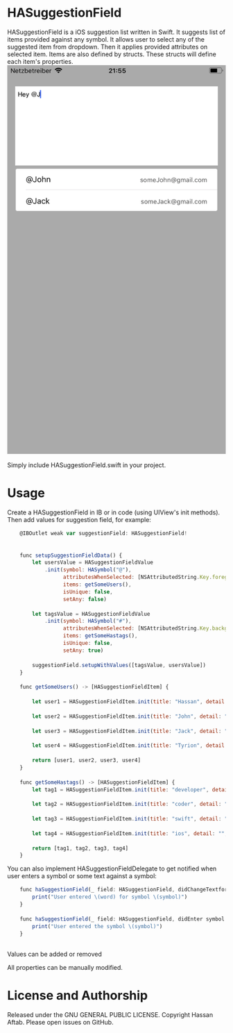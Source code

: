 # HASuggestionField
HASuggestionField is a iOS suggestion list written in Swift. It suggests list of items provided against any symbol. It allows user to select any of the suggested item from dropdown. Then it applies provided attributes on selected item. 
Items are also defined by structs. These structs will define each item's properties. 
![Alt text](https://github.com/Hassan-Aftab/HASuggestionField/blob/master/Screen%20Shot.png?raw=true "Demo")

Simply include HASuggestionField.swift in your project. 
# Usage

Create a HASuggestionField in IB or in code (using UIView's init methods). Then add values for suggestion field, for example:
```javascript
    @IBOutlet weak var suggestionField: HASuggestionField!
    
    
    func setupSuggestionFieldData() {
        let usersValue = HASuggestionFieldValue
            .init(symbol: HASymbol("@"),
                  attributesWhenSelected: [NSAttributedString.Key.foregroundColor: UIColor.blue], 
                  items: getSomeUsers(), 
                  isUnique: false, 
                  setAny: false)
        
        let tagsValue = HASuggestionFieldValue
            .init(symbol: HASymbol("#"), 
                  attributesWhenSelected: [NSAttributedString.Key.backgroundColor : UIColor.lightGray], 
                  items: getSomeHastags(), 
                  isUnique: false, 
                  setAny: true)
        
        suggestionField.setupWithValues([tagsValue, usersValue])
    }
    
	func getSomeUsers() -> [HASuggestionFieldItem] {
		
		let user1 = HASuggestionFieldItem.init(title: "Hassan", detail: "Hassanpro43@gmail.com", image: nil, imgURL: nil, replaceDetail: false)
		
		let user2 = HASuggestionFieldItem.init(title: "John", detail: "someJohn@gmail.com", image: nil, imgURL: nil, replaceDetail: false)
		
		let user3 = HASuggestionFieldItem.init(title: "Jack", detail: "someJack@gmail.com", image: nil, imgURL: nil, replaceDetail: false)
		
		let user4 = HASuggestionFieldItem.init(title: "Tyrion", detail: "tyrion@gmail.com", image: nil, imgURL: nil, replaceDetail: false)
		
		return [user1, user2, user3, user4]
	}
	
	func getSomeHastags() -> [HASuggestionFieldItem] {
		let tag1 = HASuggestionFieldItem.init(title: "developer", detail: "", image: nil, imgURL: nil, replaceDetail: false)
		
		let tag2 = HASuggestionFieldItem.init(title: "coder", detail: "", image: nil, imgURL: nil, replaceDetail: false)
		
		let tag3 = HASuggestionFieldItem.init(title: "swift", detail: "", image: nil, imgURL: nil, replaceDetail: false)
		
		let tag4 = HASuggestionFieldItem.init(title: "ios", detail: "", image: nil, imgURL: nil, replaceDetail: false)
		
		return [tag1, tag2, tag3, tag4]
	}

```

You can also implement HASuggestionFieldDelegate to get notified when user enters a symbol or some text against a symbol:

```javascript
    func haSuggestionField(_ field: HASuggestionField, didChangeTextfor symbol: String, word: String) {
        print("User entered \(word) for symbol \(symbol)")
    }
    
    func haSuggestionField(_ field: HASuggestionField, didEnter symbol: String) {
        print("User entered the symbol \(symbol)")
    }
    
```

Values can be added or removed

All properties can be manually modified.

# License and Authorship

Released under the GNU GENERAL PUBLIC LICENSE. Copyright Hassan Aftab. Please open issues on GitHub.
